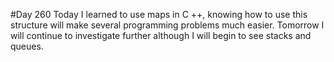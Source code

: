 #Day 260
Today I learned to use maps in C ++, knowing how to use this structure will make several programming problems much easier. Tomorrow I will continue to investigate further although I will begin to see stacks and queues.